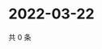 # 2022-03-22

共 0 条

<!-- BEGIN WEIBO -->
<!-- 最后更新时间 Tue Mar 22 2022 05:11:25 GMT+0800 (China Standard Time) -->

<!-- END WEIBO -->
